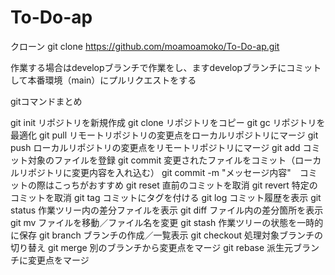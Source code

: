﻿# To-Do-ap
クローン
git clone https://github.com/moamoamoko/To-Do-ap.git

作業する場合はdevelopブランチで作業をし、ますdevelopブランチにコミットして本番環境（main）にプルリクエストをする

gitコマンドまとめ

git init	リポジトリを新規作成
git clone	リポジトリをコピー
git gc	リポジトリを最適化
git pull	リモートリポジトリの変更点をローカルリポジトリにマージ
git push	ローカルリポジトリの変更点をリモートリポジトリにマージ
git add	コミット対象のファイルを登録
git commit	変更されたファイルをコミット（ローカルリポジトリに変更内容を入れ込む）
git commit -m "メッセージ内容"　コミットの際はこっちがおすすめ
git reset	直前のコミットを取消
git revert	特定のコミットを取消
git tag	コミットにタグを付ける
git log	コミット履歴を表示
git status	作業ツリー内の差分ファイルを表示
git diff	ファイル内の差分箇所を表示
git mv	ファイルを移動／ファイル名を変更
git stash	作業ツリーの状態を一時的に保存
git branch	ブランチの作成／一覧表示
git checkout	処理対象ブランチの切り替え
git merge	別のブランチから変更点をマージ
git rebase	派生元ブランチに変更点をマージ
